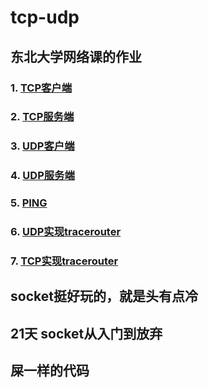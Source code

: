 # tcp-udp
## 东北大学网络课的作业
### 1. [TCP客户端](https://github.com/SunHanxi/NetworkCode/blob/master/TCP_Client/tcp_client.c)
### 2. [TCP服务端](https://github.com/SunHanxi/NetworkCode/blob/master/TCP_Server/tcp_server.c)
### 3. [UDP客户端](https://github.com/SunHanxi/NetworkCode/blob/master/UDP_Client/udp_client.c)
### 4. [UDP服务端](https://github.com/SunHanxi/NetworkCode/blob/master/UDP_Server/udp_server.c)
### 5. [PING](https://github.com/SunHanxi/NetworkCode/tree/master/ping)
### 6. [UDP实现tracerouter](https://github.com/SunHanxi/NetworkCode/tree/master/tcp_TraceRoute)
### 7. [TCP实现tracerouter](https://github.com/SunHanxi/NetworkCode/tree/master/udp_TraceRoute)


## socket挺好玩的，就是头有点冷
## 21天 socket从入门到放弃
## 屎一样的代码
